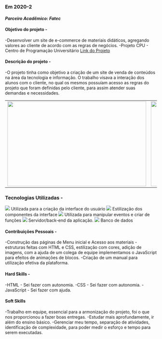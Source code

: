 ### Em 2020-2

#### *Parceiro Acadêmico: Fatec*

#### Objetivo do projeto -
-Desenvolver um site de e-commerce de materiais didáticos, agregando valores ao cliente de acordo com as regras de negócios.
-Projeto CPU - Centro de Programação Universitário
[Link do Projeto](https://github.com/cpusfatec/cpusfatec)

#### Descrição do projeto -
-O projeto tinha como objetivo a criação de um site de venda de conteúdos na área da tecnologia e informação. O trabalho visava a interação dos alunos com o cliente, no qual os mesmos possuíam acesso as regras do projeto que foram definidas pelo cliente, para assim atender suas demandas e necessidades.

<table>
  <tr>
    <td><img src="https://github.com/cpusfatec/cpusfatec/blob/main/Sprint%203/GIF-carregar-material.gif" width=460 height=280></td>
    <td><img src="https://github.com/cpusfatec/cpusfatec/blob/main/Sprint%202/GIF%20DE%20COMPRAS.gif" width=460 height=280></td>
  </tr>
 </table>

### Tecnologias Utilizadas -

<img src="https://img.shields.io/badge/html5-%23E34F26.svg?style=for-the-badge&logo=html5&logoColor=white"/> Utilizada para a criação da interface do usuário
<img src="https://img.shields.io/badge/css3-%231572B6.svg?style=for-the-badge&logo=css3&logoColor=white"/> Estilização dos componentes da interface
<img src="https://img.shields.io/badge/javascript-%23323330.svg?style=for-the-badge&logo=javascript&logoColor=%23F7DF1E"/> Utilizada para manipular eventos e criar de funções
<img src="https://img.shields.io/badge/php-%23777BB4.svg?style=for-the-badge&logo=php&logoColor=white"/> Servidor/back-end da aplicação.
<img src="https://img.shields.io/badge/mysql-%2300f.svg?style=for-the-badge&logo=mysql&logoColor=white"/> Banco de dados

#### Contribuições Pessoais -

-Construção das páginas de Menu inicial e Acesso aos materiais - estruturas feitas com HTML e CSS, estilização com cores, adição de imagens, com a ajuda de um colega de equipe implementamos o JavaScript para efeitos de animações de blocos.
-Criação de um manual para utilização efetiva da plataforma.

#### Hard Skills -

-HTML - Sei fazer com autonomia.
-CSS - Sei fazer com autonomia.
-JavaScript - Sei fazer com ajuda.

#### Soft Skills

-Trabalho em equipe, essencial para a armonização do projeto, foi o que nos proporcionou a fazer boas entregas.
-Estudar mais aprofundamente, ir além do ensino básico.
-Gerenciar meu tempo, separação de atividades, identificação de complexidade, para poder medir o esforço e tempo para serem executadas.